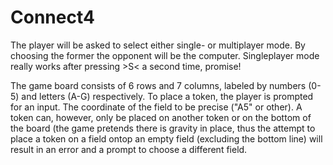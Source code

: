# Connect4


The player will be asked to select either single- or multiplayer mode. By choosing the former the opponent will be the computer.
Singleplayer mode really works after pressing >S< a second time, promise!

The game board consists of 6 rows and 7 columns, labeled by numbers (0-5) and letters (A-G) respectively. To place a token, the player is prompted for an input. The coordinate of the field to be precise ("A5" or other). A token can, however, only be placed on another token or on the bottom of the board (the game pretends there is gravity in place, thus the attempt to place a token on a field ontop an empty field (excluding the bottom line) will result in an error and a prompt to choose a different field.

